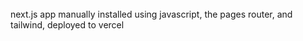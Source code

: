 <br>
next.js app manually installed using javascript, the pages router, and tailwind, deployed to vercel
<br>